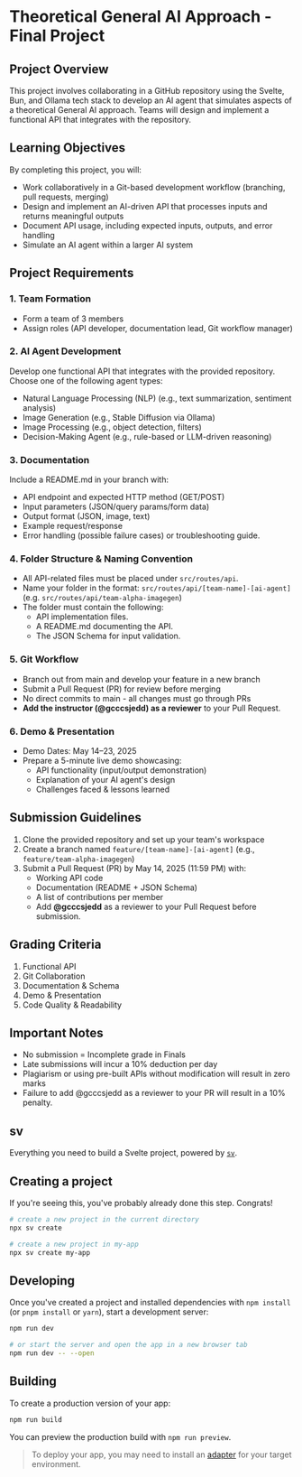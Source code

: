 # Theoretical General AI Approach - Final Project

## Project Overview

This project involves collaborating in a GitHub repository using the Svelte, Bun, and Ollama tech stack to develop an AI agent that simulates aspects of a theoretical General AI approach. Teams will design and implement a functional API that integrates with the repository.

## Learning Objectives

By completing this project, you will:

- Work collaboratively in a Git-based development workflow (branching, pull requests, merging)
- Design and implement an AI-driven API that processes inputs and returns meaningful outputs
- Document API usage, including expected inputs, outputs, and error handling
- Simulate an AI agent within a larger AI system

## Project Requirements

### 1. Team Formation

- Form a team of 3 members
- Assign roles (API developer, documentation lead, Git workflow manager)

### 2. AI Agent Development

Develop one functional API that integrates with the provided repository. Choose one of the following agent types:

- Natural Language Processing (NLP) (e.g., text summarization, sentiment analysis)
- Image Generation (e.g., Stable Diffusion via Ollama)
- Image Processing (e.g., object detection, filters)
- Decision-Making Agent (e.g., rule-based or LLM-driven reasoning)

### 3. Documentation

Include a README.md in your branch with:

- API endpoint and expected HTTP method (GET/POST)
- Input parameters (JSON/query params/form data)
- Output format (JSON, image, text)
- Example request/response
- Error handling (possible failure cases) or troubleshooting guide.

### 4. Folder Structure & Naming Convention

- All API-related files must be placed under `src/routes/api`.
- Name your folder in the format: `src/routes/api/[team-name]-[ai-agent]` (e.g. `src/routes/api/team-alpha-imagegen`)
- The folder must contain the following:
  - API implementation files.
  - A README.md documenting the API.
  - The JSON Schema for input validation.

### 5. Git Workflow

- Branch out from main and develop your feature in a new branch
- Submit a Pull Request (PR) for review before merging
- No direct commits to main - all changes must go through PRs
- **Add the instructor (@gcccsjedd) as a reviewer** to your Pull Request.

### 6. Demo & Presentation

- Demo Dates: May 14–23, 2025
- Prepare a 5-minute live demo showcasing:
  - API functionality (input/output demonstration)
  - Explanation of your AI agent's design
  - Challenges faced & lessons learned

## Submission Guidelines

1. Clone the provided repository and set up your team's workspace
2. Create a branch named `feature/[team-name]-[ai-agent]` (e.g., `feature/team-alpha-imagegen`)
3. Submit a Pull Request (PR) by May 14, 2025 (11:59 PM) with:
   - Working API code
   - Documentation (README + JSON Schema)
   - A list of contributions per member
   - Add **@gcccsjedd** as a reviewer to your Pull Request before submission.

## Grading Criteria

1. Functional API
2. Git Collaboration
3. Documentation & Schema
4. Demo & Presentation
5. Code Quality & Readability

## Important Notes

- No submission = Incomplete grade in Finals
- Late submissions will incur a 10% deduction per day
- Plagiarism or using pre-built APIs without modification will result in zero marks
- Failure to add @gcccsjedd as a reviewer to your PR will result in a 10% penalty.

## sv

Everything you need to build a Svelte project, powered by [`sv`](https://github.com/sveltejs/cli).

## Creating a project

If you're seeing this, you've probably already done this step. Congrats!

```bash
# create a new project in the current directory
npx sv create

# create a new project in my-app
npx sv create my-app
```

## Developing

Once you've created a project and installed dependencies with `npm install` (or `pnpm install` or `yarn`), start a development server:

```bash
npm run dev

# or start the server and open the app in a new browser tab
npm run dev -- --open
```

## Building

To create a production version of your app:

```bash
npm run build
```

You can preview the production build with `npm run preview`.

> To deploy your app, you may need to install an [adapter](https://svelte.dev/docs/kit/adapters) for your target environment.
